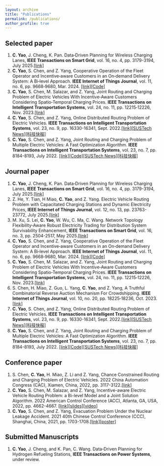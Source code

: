 ```yaml
---
layout: archive
title: "Publications"
permalink: /publications/
author_profile: true
---
```

Selected paper
------
1. **C. Yao**, J. Cheng, K. Pan. Data‑Driven Planning for Wireless Charging Lanes, **IEEE Transactions on Smart Grid**, vol. 16, no. 4, pp. 3179-3194, July 2025.[[link]](https://ieeexplore.ieee.org/document/10970087)
2. **C. Yao**, S. Chen, and Z. Yang, Cooperative Operation of the Fleet Operator and Incentive‑aware Customers in an On‑demand Delivery System: A Bi‑level Approach. **IEEE Internet of Things Journal**, vol. 11, no. 6, pp. 9668‑9680, Mar. 2024. [[link]](https://ieeexplore.ieee.org/document/10283949)[[Code]](https://github.com/CanqiYao/Cooperative-Operation-of-the-Fleet-Operator-and-Incentive-aware-Customers)
3. **C. Yao**, S. Chen, M. Salazar, and Z. Yang, Joint Routing and Charging Problem of Electric Vehicles With Incentive‑Aware Customers Considering Spatio‑Temporal Charging Prices. **IEEE Transactions on Intelligent Transportation Systems**, vol. 24, no. 11, pp. 12215‑12226, Nov. 2023.[[link]](https://ieeexplore.ieee.org/document/10164169)
4. **C. Yao**, S. Chen, and Z. Yang, Online Distributed Routing Problem of Electric Vehicles. **IEEE Transactions on Intelligent Transportation Systems**, vol. 23, no. 9, pp. 16330-16341, Sept. 2022.[[link]](https://ieeexplore.ieee.org/document/9713755)[[SUSTech News]](https://coe.sustech.edu.cn/en/News-detail-id-541.html)[[科技快报]](https://www.kjkxun.com/kb/32074.html)
5. **C. Yao**, S. Chen, and Z. Yang, Joint Routing and Charging Problem of Multiple Electric Vehicles: A Fast Optimization Algorithm. **IEEE Transactions on Intelligent Transportation Systems**, vol. 23, no. 7, pp. 8184-8193, July 2022. [[link]](https://ieeexplore.ieee.org/document/9430759)[[Code]](https://github.com/CanqiYao/Joint-Routing-and-Charging-Problem-of-Multiple-Electric-Vehicles-A-Fast-Optimization-Algorithm)[[SUSTech News]](https://coe.sustech.edu.cn/en/News-detail-id-541.html)[[科技快报]](https://www.kjkxun.com/kb/32074.html)




Journal paper
------
1. **C. Yao**, J. Cheng, K. Pan. Data‑Driven Planning for Wireless Charging Lanes, **IEEE Transactions on Smart Grid**, vol. 16, no. 4, pp. 3179-3194, July 2025.[[link]](https://ieeexplore.ieee.org/document/10970087)
2. Z. He, Y. Tian, H Miao, **C. Yao**, and Z. Yang. Electric Vehicle Routing Problem with Capacitated Charging Stations and Dynamic Electricity Prices, **IEEE Internet of Things Journal**, vol. 12, no. 13, pp. 23763-23772, July 2025.[[link]](https://ieeexplore.ieee.org/document/10937191/)
3. M. Xu, S. Lei, **C. Yao**, W. Wu, C. Ma, C. Wang. Network Topology Flexibility‑Aware Robust Electricity Trading for Distribution System Survivability Enhancement, **IEEE Transactions on Smart Grid**, vol. 16, no. 3, pp. 2504-2517, May 2025.[[link]](https://ieeexplore.ieee.org/document/10922206/)
4.  **C. Yao**, S. Chen, and Z. Yang, Cooperative Operation of the Fleet Operator and Incentive‑aware Customers in an On‑demand Delivery System: A Bi‑level Approach.  **IEEE Internet of Things Journal**, vol. 11, no. 6, pp. 9668‑9680, Mar. 2024. [[link]](https://ieeexplore.ieee.org/document/10283949)[[Code]](https://github.com/CanqiYao/Cooperative-Operation-of-the-Fleet-Operator-and-Incentive-aware-Customers) 
5.  **C. Yao**, S. Chen, M. Salazar, and Z. Yang, Joint Routing and Charging Problem of Electric Vehicles With Incentive‑Aware Customers Considering Spatio‑Temporal Charging Prices.  **IEEE Transactions on Intelligent Transportation Systems**, vol. 24, no. 11, pp. 12215‑12226, Nov. 2023.[[link]](https://ieeexplore.ieee.org/document/10164169) 
6.  S. Chen, H. Miao, Z. Guo, L. Yang, **C. Yao**, and Z. Yang, A Truthful Combinatorial Reverse Auction Mechanism For Crowdshipping.  **IEEE Internet of Things Journal**, vol. 10, no. 20, pp. 18225‑18236, Oct. 2023.[[link]](https://ieeexplore.ieee.org/document/10131977)
7.  **C. Yao**, S. Chen, and Z. Yang, Online Distributed Routing Problem of Electric Vehicles.  **IEEE Transactions on Intelligent Transportation Systems**, vol. 23, no. 9, pp. 16330-16341, Sept. 2022.[[link]](https://ieeexplore.ieee.org/document/9713755)[[SUSTech News]](https://coe.sustech.edu.cn/en/News-detail-id-541.html)[[科技快报]](https://www.kjkxun.com/kb/32074.html)
8. **C. Yao**, S. Chen, and Z. Yang, Joint Routing and Charging Problem of Multiple Electric Vehicles: A Fast Optimization Algorithm.  **IEEE Transactions on Intelligent Transportation Systems**, vol. 23, no. 7, pp. 8184-8193, July 2022. [[link]](https://ieeexplore.ieee.org/document/9430759)[[Code]](https://github.com/CanqiYao/Joint-Routing-and-Charging-Problem-of-Multiple-Electric-Vehicles-A-Fast-Optimization-Algorithm)[[SUSTech News]](https://coe.sustech.edu.cn/en/News-detail-id-541.html)[[科技快报]](https://www.kjkxun.com/kb/32074.html)



Conference paper
------
1.  S. Chen, **C. Yao**, H. Miao, Z. Li and Z. Yang, Chance Constrained Routing and Charging Problem of Electric Vehicles. 2022 China Automation Congress (CAC),
Xiamen, China, 2022, pp. 3117-3122.[[link]](https://ieeexplore.ieee.org/document/10054938)
2.  **C. Yao**, S. Chen, M. Salazar, and Z. Yang, Incentive-aware Electric Vehicle Routing Problem: a Bi-level Model and a Joint Solution Algorithm. 2022 American Control Conference (ACC), Atlanta, GA, USA, 2022, pp. 4662-4667. [[link]](https://ieeexplore.ieee.org/abstract/document/9867256)[[slides]](https://drive.google.com/file/d/1Zbs_XFauiDLkBt2a0Hcx1b3zB8M22Tvj/view?usp=sharing)[[video]](https://youtu.be/WDccOxZAuag)
3. **C. Yao**, S. Chen, and Z. Yang, Evacuation Problem Under the Nuclear Leakage Accident. 2021 40th Chinese Control Conference (CCC), Shanghai, China, 2021, pp. 1703-1708.[[link]](https://ieeexplore.ieee.org/document/9549934)[[poster]](https://drive.google.com/file/d/1wSui_pT8jHNKOOIKA6uj6N5EAo1MJcAJ/view?usp=sharing)




Submitted Manuscripts
------
1. **C. Yao**, J. Cheng, and K. Pan, C. Wang. Data‑Driven Planning for Hydrogen Refueling Stations, **IEEE Transactions on Power Systems**, under review.

